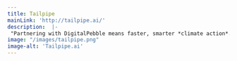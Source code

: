 ```yaml
---
title: Tailpipe
mainLink: 'http://tailpipe.ai/'
description:  |-
 "Partnering with DigitalPebble means faster, smarter *climate action*. Their know-how, paired with Tailpipe’s data, empowers our customers to cut *cloud emissions* at scale."
image: "/images/tailpipe.png"
image-alt: 'Tailpipe.ai'
---
```


